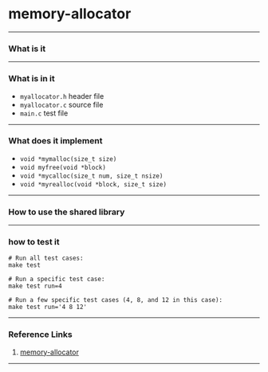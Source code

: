 # memory-allocator
------------------
### What is it


------------------
### What is in it
* `myallocator.h` header file
* `myallocator.c` source file
* `main.c` test file

------------------
### What does it implement
* `void *mymalloc(size_t size)`
* `void myfree(void *block)`
* `void *mycalloc(size_t num, size_t nsize)`
* `void *myrealloc(void *block, size_t size)`

------------------
### How to use the shared library


------------------
### how to test it
```shell
# Run all test cases:
make test

# Run a specific test case:
make test run=4

# Run a few specific test cases (4, 8, and 12 in this case):
make test run='4 8 12'
```

------------------
### Reference Links
1. [memory-allocator](https://github.com/rtmacaibay/memory-allocator/tree/master)
------------------


